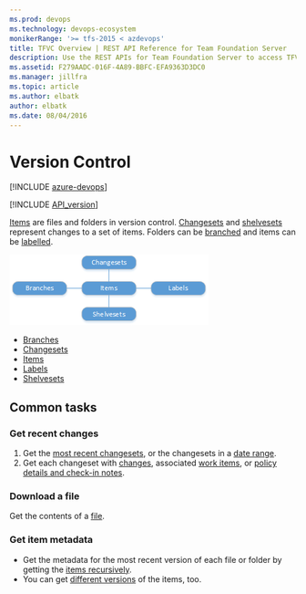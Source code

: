 ```yaml
---
ms.prod: devops
ms.technology: devops-ecosystem
monikerRange: '>= tfs-2015 < azdevops'
title: TFVC Overview | REST API Reference for Team Foundation Server
description: Use the REST APIs for Team Foundation Server to access TFVC resources like changesets, shelvesets, and TFVC items.
ms.assetid: F279AADC-016F-4A89-BBFC-EFA9363D3DC0
ms.manager: jillfra
ms.topic: article
ms.author: elbatk
author: elbatk
ms.date: 08/04/2016
---
```


# Version Control

[!INCLUDE [azure-devops](../_data/azure-devops-message.md)]

[!INCLUDE [API_version](../_data/version.md)]



[Items](./items.md) are files and folders in version control.
[Changesets](./changesets.md) and [shelvesets](./shelvesets.md) represent changes to a set of items.
Folders can be [branched](./branches.md) and items can be [labelled](./labels.md).

![TFVC resources](./_img/tfvc-resources.png)

* [Branches](./branches.md)
* [Changesets](./changesets.md)
* [Items](./items.md)
* [Labels](./labels.md)
* [Shelvesets](./shelvesets.md)

## Common tasks

### Get recent changes

1. Get the [most recent changesets](./changesets.md#apageatatime), or the changesets in a [date range](./changesets.md#inadaterange).
2. Get each changeset with [changes](./changesets.md#withallchanges), associated [work items](./changesets.md#withworkitems), or [policy details and check-in notes](./changesets.md#withpolicydetailsandcheck-innotes).

### Download a file

Get the contents of a [file](./items.md#getafile).

### Get item metadata

- Get the metadata for the most recent version of each file or folder by getting the [items recursively](./items.md#afolderanditschildren).
- You can get [different versions](./items.md#getaspecificversion) of the items, too.


